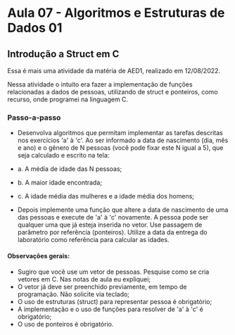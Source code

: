 # Aula 07 - Algoritmos e Estruturas de Dados 01
## Introdução a Struct em C

Essa é mais uma atividade da matéria de AED1, realizado em 12/08/2022.

Nessa atividade o intuito era fazer a implementação de funções relacionadas a dados de pessoas, utilizando de struct e ponteiros, como recurso, onde programei na linguagem C.

### Passo-a-passo

- Desenvolva algoritmos que permitam implementar as tarefas descritas nos exercícios 'a' à 'c'. Ao ser informado a data de nascimento (dia, mês e ano) e o gênero de N pessoas (você pode fixar este N igual a 5), que seja calculado e escrito na tela:

- a. A média de idade das N pessoas;
- b. A maior idade encontrada;
- c. A idade média das mulheres e a idade média dos homens;


- Depois implemente uma função que altere a data de nascimento de uma das pessoas e execute de 'a' à 'c' novamente. A pessoa pode ser qualquer uma que já esteja inserida no vetor. Use passagem de parâmetro por referência (ponteiros). Utilize a data da entrega do laboratório como referência para calcular as idades.

#### Observações gerais:

* Sugiro que você use um vetor de pessoas. Pesquise como se cria vetores em C. Nas notas de aula eu expliquei;
* O vetor já deve ser preenchido previamente, em tempo de programação. Não solicite via teclado;
* O uso de estruturas (struct) para representar pessoa é obrigatório;
* A implementação e o uso de funções para resolver de 'a' à 'c' é obrigatório;
* O uso de ponteiros é obrigatório.
